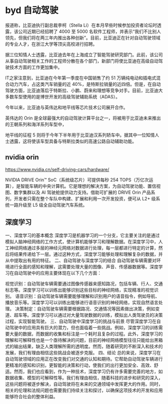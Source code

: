 #  byd 自动驾驶

报道称，比亚迪执行副总裁李柯（Stella Li）在本月早些时候参加投资者论坛时透露，该公司近期已经招聘了 4000 至 5000 名软件工程师，并表示“我们不比别人领先，但我们将在两三年内推出各种创新”。目前，比亚迪正在针对自动驾驶领域的专业人才，在浙江大学等顶尖高校进行招聘。

据三位知情人士透露，比亚迪去年在上海成立了智能驾驶研究部门。此前，该公司从事自动驾驶相关工作的工程师分散在各个部门，新部门将使比亚迪在高级自动驾驶技术方面的工作更加集中。

IT之家注意到，比亚迪在今年第一季度在中国销售了约 51 万辆纯电动和插电式混合动力汽车，占这类汽车销量的近 40%，是特斯拉销量的近四倍。但是，在自动驾驶方面，比亚迪落后于特斯拉、小鹏、蔚来和理想等竞争对手。目前，比亚迪大多数车型使用的是博世开发的高级驾驶辅助系统（ADAS）。

今年以来，比亚迪与英伟达和地平线等芯片技术公司展开合作。

英伟达的 Orin 是全球最强大的自动驾驶计算平台之一，将被用于比亚迪未来推出的王朝系列和海洋系列车型中，

地平线的征程 5 则将于今年下半年用于比亚迪汉系列轿车中。据其中一位知情人士透露，这将使该车型具备与特斯拉类似的高速公路自动辅助功能。


## nvidia orin 

https://www.nvidia.cn/self-driving-cars/hardware/

NVIDIA DRIVE Orin™ SoC（系统级芯片）可提供每秒 254 TOPS（万亿次运算），是智能车辆的中央计算机。它是理想的解决方案，为自动驾驶功能、置信视图、数字集群以及 AI 驾驶舱提供动力支持。借助可扩展的 DRIVE Orin 产品系列，开发者只需在整个车队中构建、扩展和利用一次开发投资，便可从 L2+ 级系统一路升级至 L5 级全自动驾驶汽车系统。




## 深度学习

一、深度学习的基本概念
深度学习是机器学习的一个分支，它主要关注的是通过模拟人脑神经网络的工作方式，使计算机能够学习和理解数据。在深度学习中，人工神经网络通过多层的神经元网络对数据进行处理，每一层都进行特定的计算，然后将结果传递给下一层。通过这种方式，深度学习能够处理和理解复杂的数据，并从中提取出有用的特征。
二、自动驾驶与深度学习的结合
自动驾驶车辆需要对环境进行全面的感知和理解，这需要处理大量的图像、声音、传感器数据等。深度学习在自动驾驶中的应用主要体现在以下几个方面：

视觉识别：自动驾驶车辆需要通过图像传感器来感知路况，包括车辆、行人、交通标志等。深度学习可以训练出能够识别这些目标的神经网络，实现精准的视觉识别。
语音识别：自动驾驶车辆需要能够理解和识别用户的语音指令，例如导航、播放音乐等。深度学习可以训练出能够进行语音识别的神经网络，实现自然语言处理。
决策制定：自动驾驶车辆需要根据路况、交通情况等因素做出决策，例如变道、超车等。深度学习可以通过对大量驾驶数据的训练，模拟出人类驾驶员的决策过程，实现智能驾驶。
三、自动驾驶中深度学习的挑战与前景
尽管深度学习在自动驾驶中的应用具有巨大的潜力，但也面临着一些挑战。例如，深度学习的训练需要大量的数据，而数据的收集和标注是一个耗时且复杂的过程。此外，深度学习的理解和可解释性也是一个亟待解决的问题，目前的神经网络模型往往只能给出黑箱式的输出结果，缺乏人类理解所需的透明度。然而，随着研究的不断深入和技术的发展，我们有理由相信这些挑战会被逐步克服。
四、结论
总的来说，深度学习在自动驾驶领域的应用正在改变我们对交通的认知和期待。它帮助自动驾驶车辆进行更精准的感知和识别，更智能的决策和行动，使我们的出行更加安全、高效、舒适。然而，我们也应看到，作为一种技术，深度学习仍有许多需要完善的地方，如数据收集、模型的可解释性等。我们有理由相信，随着科技的进步和研究的深入，这些问题将被逐步解决，自动驾驶将在未来的交通领域中发挥更大的作用。同时，相关的伦理和法规问题也需要我们持续关注和探讨，以确保这项技术的开发和应用能够符合社会的整体利益。


